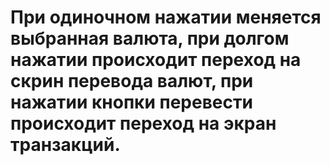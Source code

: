 # При одиночном нажатии меняется выбранная валюта, при долгом нажатии происходит переход на скрин перевода валют, при нажатии кнопки перевести происходит переход на экран транзакций. 
